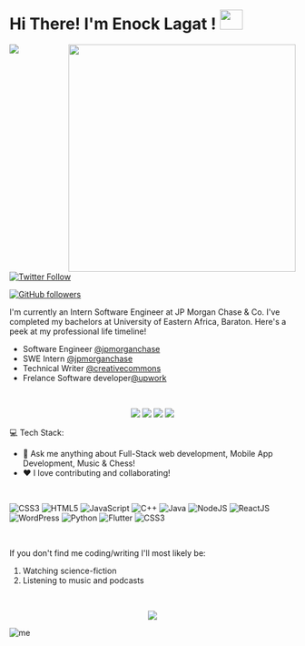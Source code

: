 <h1>Hi There! I'm Enock Lagat ! <img src="https://media.giphy.com/media/tu33e5fsyK6D6/giphy.gif" width="40" height="35"></h1>

<img align='right' src="/me.jpg" width="400">

![](https://komarev.com/ghpvc/?username=en_k_l&style=flat-square)
[![Twitter Follow](https://img.shields.io/twitter/follow/en_k_l?style=social)](https://twitter.com/en_k_l)

[![GitHub followers](https://img.shields.io/github/followers/e-nk?style=social)](https://github.com/e-nk)

I'm currently an Intern Software Engineer at JP Morgan Chase & Co. I've completed my bachelors at University of Eastern Africa, Baraton. Here's a peek at my professional life timeline!

- Software Engineer [@jpmorganchase](https://www.jpmorganchase.com/)
- SWE Intern [@jpmorganchase](https://www.jpmorganchase.com/)
- Technical Writer [@creativecommons](https://www.creativecommons.org/) 
- Frelance Software developer[@upwork](https://upwork.com)


[<br><p align='center'> <img src="https://img.shields.io/badge/website-e-nk.github.io-green?style=for-the-badge&logo=appveyor"/>][1]
[<img src="https://img.shields.io/badge/email-enocklagat747@gmail.com-orange?style=for-the-badge&logo=google"/>][2]
[<img src="https://img.shields.io/badge/linkedin-enocklagat-blue?style=for-the-badge&logo=linkedin"/>][3]
[<img src="https://img.shields.io/badge/twitter-en_k_l-lightblue?style=for-the-badge&logo=twitter"/>][4]


:computer: Tech Stack: 

 - 💬 Ask me anything about Full-Stack web development, Mobile App Development, Music & Chess!
 - ❤️ I love contributing and collaborating!

<br/>

![CSS3](https://img.shields.io/badge/css3-%231572B6.svg?style=for-the-badge&logo=css3&logoColor=white)
![HTML5](https://img.shields.io/badge/html5-%23E34F26.svg?style=for-the-badge&logo=html5&logoColor=white)
![JavaScript](https://img.shields.io/badge/javascript-%23323330.svg?style=for-the-badge&logo=javascript&logoColor=%23F7DF1E)
![C++](https://img.shields.io/badge/c++-%2300599C.svg?style=for-the-badge&logo=c%2B%2B&logoColor=white)
![Java](https://img.shields.io/badge/java-%23ED8B00.svg?style=for-the-badge&logo=java&logoColor=white)
![NodeJS](https://img.shields.io/badge/node.js-6DA55F?style=for-the-badge&logo=node.js&logoColor=white)
![ReactJS](https://img.shields.io/badge/react-%23E34F26.svg?style=for-the-badge&logo=react&logoColor=white)
![WordPress](https://img.shields.io/badge/wordpress-6DA55F?style=for-the-badge&logo=wordpress&logoColor=blue)
![Python](https://img.shields.io/badge/python-6DA55F?style=for-the-badge&logo=python&logoColor=blue)
![Flutter](https://img.shields.io/badge/flutter-%231572B6.svg?style=for-the-badge&logo=flutter&logoColor=white)
![CSS3](https://img.shields.io/badge/neo4j-%231572B6.svg?style=for-the-badge&logo=neo4j&logoColor=white)

</br>

If you don't find me coding/writing I'll most likely be:
1. Watching science-fiction
2. Listening to music and podcasts



<br/>

<p align="center"><img src="https://github-readme-streak-stats.herokuapp.com/?user=e-nk&theme=dark&ring=FFB19A&hide_border=true&currStreakNum=F6A085&fire=F6A085&currStreakLabel=F6A085"></p>

 [1]: https://enocklagat.com/
 [2]: mailto:enocklagat747@gmail.com
 [3]: https://www.linkedin.com/in/enock-lagat/
 [4]: https://twitter.com/e-nk
 
 

![me](https://user-images.githubusercontent.com/59821335/155590676-0be1958f-98f6-4b49-8e68-bc950bfdb745.jpg)
